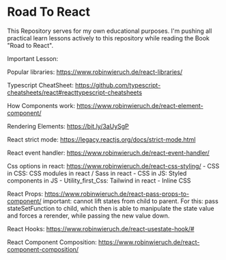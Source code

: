 # Road To React
This Repository serves for my own educational purposes.
I'm pushing all practical learn lessons actively to this repository while reading the Book "Road to React".

Important Lesson:

Popular libraries: https://www.robinwieruch.de/react-libraries/

Typescript CheatSheet: https://github.com/typescript-cheatsheets/react#reacttypescript-cheatsheets

How Components work: https://www.robinwieruch.de/react-element-component/

Rendering Elements: https://bit.ly/3aUySgP

React strict mode: https://legacy.reactjs.org/docs/strict-mode.html

React event handler: https://www.robinwieruch.de/react-event-handler/

Css options in react: https://www.robinwieruch.de/react-css-styling/
    - CSS in CSS: CSS modules in react / Sass in react
    - CSS in JS: Styled components in JS
    - Utility_first_Css: Tailwind in react
    - Inline CSS

React Props: https://www.robinwieruch.de/react-pass-props-to-component/
important: cannot lift states from child to parent. For this: pass stateSetFunction to child, which then is able to manipulate the state value and forces a rerender, while passing the new value down.

React Hooks: https://www.robinwieruch.de/react-usestate-hook/#

React Component Composition: https://www.robinwieruch.de/react-component-composition/
